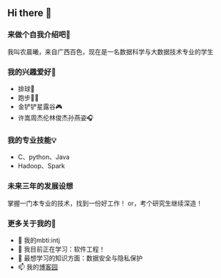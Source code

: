 ## Hi there 👋

### 来做个自我介绍吧🥳
我叫农晨曦，来自广西百色，现在是一名数据科学与大数据技术专业的学生
### 我的兴趣爱好🥰
- 排球🏐
- 跑步🏃‍♀️
- 金铲铲星露谷🎮
- 许嵩周杰伦林俊杰孙燕姿🎧
### 我的专业技能💡
- C、python、Java
- Hadoop、Spark
### 未来三年的发展设想
掌握一门本专业的技术，找到一份好工作！
or，考个研究生继续深造！
### 更多关于我的👯

- 🔭 我的mbti:intj
- 🌱 我目前正在学习：软件工程！
- 🤔 最想学习的知识方面：数据安全与隐私保护
- 📫 我的[博客园](https://www.cnblogs.com/nchenxi)


